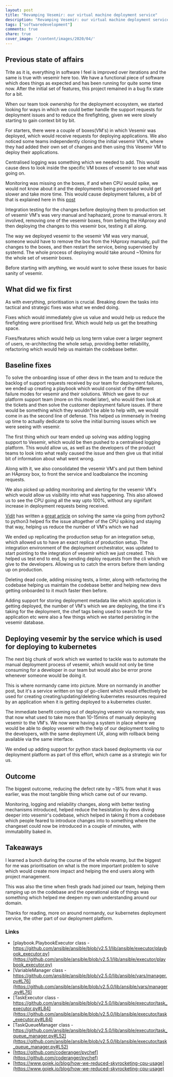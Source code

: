 ```yaml
---
layout: post
title: "Revamping Vesemir: our virtual machine deployment service"
description: "Revamping Vesemir: our virtual machine deployment service"
tags: ["softwaredevelopment"]
comments: true
share: true
cover_image: '/content/images/2020/04/'
---
```


## Previous state of affairs

Trite as it is, everything in software I feel is improved over iterations and the same is true with vesemir here too. We have a functional piece of software which does things as expected and has been running for quite some time now. After the initial set of features, this project remained in a bug fix state for a bit.

When our team took ownership for the deployment ecosystem, we started looking for ways in which we could better handle the support requests for deployment issues and to reduce the firefighting, given we were slowly starting to gain context bit by bit.

For starters, there were a couple of boxes(VM's) in which Vesemir was deployed, which would receive requests for deploying applications. We also noticed some teams independently cloning the initial vesemir VM's, where they had added their own set of changes and then using this Vesemir VM to deploy their applications.

Centralised logging was something which we needed to add. This would cause devs to look inside the specific VM boxes of vesemir to see what was going on.

Monitoring was missing on the boxes, if and when CPU would spike, we would not know about it and the deployments being processed would get slower and take more time. This would cause deployment failures, a bit of that is explained here in this [post](https://tasdikrahman.me/2021/06/06/bug-which-would-cause-some-deployments-to-get-triggered-again-and-again/)

Integration testing for the changes before deploying them to production set of vesemir VM's was very manual and haphazard, prone to manual errors. It involved, removing one of the vesemir boxes, from behing the HAproxy and then deploying the changes to this vesemir box, testing it all along.

The way we deployed vesemir to the vesemir VM was very manual, someone would have to remove the box from the HAproxy manually, pull the changes to the boxes, and then restart the service, being supervised by systemd. The whole process of deploying would take around ~10mins for the whole set of vesemir boxes.

Before starting with anything, we would want to solve these issues for basic sanity of vesemir.

## What did we fix first

As with everything, prioritisation is crucial. Breaking down the tasks into tactical and strategic fixes was what we ended doing.

Fixes which would immediately give us value and would help us reduce the firefighting were prioritised first. Which would help us get the breathing space.

Fixes/features which would help us long term value over a larger segment of users, re-architecting the whole setup, providing better reliability, refactoring which would help us maintain the codebase better.

## Baseline fixes

To solve the onboarding issue of other devs in the team and to reduce the backlog of support requests received by our team for deployment failures, we ended up creating a playbook which would consist of the different failure modes for vesemir and their solutions. Which we gave to our platform support team (more on this model later),  who would then look at the tickets and then solve the customer deployment failure issues. If there would be something which they wouldn't be able to help with, we would come in as the second line of defense. This helped us immensely in freeing up time to actually dedicate to solve the initial burning issues which we were seeing with vesemir.

The first thing which our team ended up solving was adding logging support to Vesemir, which would be then pushed to a centralised logging platform. This would allow us, as well as the developers of the product teams to look into what really caused the issue and then give us that initial bit of information about what went wrong.

Along with it, we also consolidated the vesemir VM's and put them behind an HAproxy box, to front the service and loadbalance the incoming requests.

We also picked up adding monitoring and alerting for the vesemir VM's which would allow us visibility into what was happening. This also allowed us to see the CPU going all the way upto 100%, without any signifant increase in deployment requests being received.

[Vidit](https://twitter.com/viditganpi/) has written a [great article](https://www.gojek.io/blog/how-we-reduced-skyrocketing-cpu-usage) on solving the same via going from python2 to python3 helped fix the issue altogether of the CPU spiking and staying that way, helping us reduce the number of VM's which we had

We ended up replicating the production setup for an integration setup, which allowed us to have an exact replica of production setup. The integration environment of the deployment orchestrator, was updated to start pointing to the integration of vesemir which we just created. This helped us test end to end, by sending deploy requests from the cli which we give to the developers. Allowing us to catch the errors before them landing up on production.

Deleting dead code, adding missing tests, a linter, along with refactoring the codebase helping us maintain the codebase better and helping new devs getting onboarded to it much faster then before.

Adding support for storing deployment metadata like which application is getting deployed, the number of VM's which we are deploying, the time it's taking for the deployment, the chef tags being used to search for the application etc were also a few things which we started persisting in the vesemir database.

## Deploying vesemir by the service which is used for deploying to kubernetes

The next big chunk of work which we wanted to tackle was to automate the manual deployment process of vesemir, which would not only be time consuming for a developer in our team but would also be error prone whenever someone would be doing it.

This is where normandy came into picture. More on normandy in another post, but it's a service written on top of go-client which would effectively be used for creating creating/updating/deleting kubernetes resources required by an application when it is getting deployed to a kubernetes cluster.

The immediate benefit coming out of deploying vesemir via normandy, was that now what used to take more than 10-15mins of manually deploying vesemir to the VM's. We now were having a system in place where we would be able to deploy vesemir with the help of our deployment tooling to the developers, with the same deployment UX, along with rollback being available via the same interface.

We ended up adding support for python stack based deployments via our deployment platform as part of this effort, which came as a strategic win for us.

## Outcome

The biggest outcome, reducing the defect rate by ~18% from what it was earlier, was the most tangible thing which came out of our revamp.

Monitoring, logging and reliability changes, along with better testing mechanisms introduced, helped reduce the hesistation by devs diving deeper into vesemir's codebase, which helped in taking it from a codebase which people feared to introduce changes into to something where the changeset could now be introduced in a couple of minutes, with immutability baked in.

## Takeaways

I learned a bunch during the course of the whole revamp, but the biggest for me was prioritisation on what is the more important problem to solve which would create more impact and helping the end users along with project management.

This was also the time when fresh grads had joined our team, helping them ramping up on the codebase and the operational side of things was something which helped me deepen my own understanding around our domain.

Thanks for reading, more on around normandy, our kubernetes deployment service, the other part of our deployment platform.

### Links

- [playbook.PlaybookExecutor class - https://github.com/ansible/ansible/blob/v2.5.1/lib/ansible/executor/playbook_executor.py](https://github.com/ansible/ansible/blob/v2.5.1/lib/ansible/executor/playbook_executor.py)
- [VariableManager class - https://github.com/ansible/ansible/blob/v2.5.0/lib/ansible/vars/manager.py#L76](https://github.com/ansible/ansible/blob/v2.5.0/lib/ansible/vars/manager.py#L76)
- [TaskExecutor class - https://github.com/ansible/ansible/blob/v2.5.0/lib/ansible/executor/task_executor.py#L84](https://github.com/ansible/ansible/blob/v2.5.0/lib/ansible/executor/task_executor.py#L84)
- [TaskQueueManager class - https://github.com/ansible/ansible/blob/v2.5.0/lib/ansible/executor/task_queue_manager.py#L52](https://github.com/ansible/ansible/blob/v2.5.0/lib/ansible/executor/task_queue_manager.py#L52)
- [https://github.com/coderanger/pychef](https://github.com/coderanger/pychef)
- [https://www.gojek.io/blog/how-we-reduced-skyrocketing-cpu-usage](https://www.gojek.io/blog/how-we-reduced-skyrocketing-cpu-usage)
